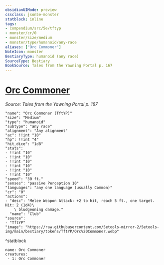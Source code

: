 ```yaml
---
obsidianUIMode: preview
cssclass: json5e-monster
statblock: inline
tags:
- compendium/src/5e/tftyp
- monster/cr/0
- monster/size/medium
- monster/type/humanoid/any-race
aliases: ["Orc Commoner"]
NoteIcon: monster
BestiaryType: humanoid (any race)
SourceType: Bestiary
BookSource: Tales from the Yawning Portal p. 167
---
```

# [Orc Commoner](2-Mechanics/CLI/bestiary/humanoid/orc-commoner-tftyp.md)
*Source: Tales from the Yawning Portal p. 167*  

```statblock
"name": "Orc Commoner (TftYP)"
"size": "Medium"
"type": "humanoid"
"subtype": "any race"
"alignment": "Any alignment"
"ac": !!int "10"
"hp": !!int "4"
"hit_dice": "1d8"
"stats":
- !!int "10"
- !!int "10"
- !!int "10"
- !!int "10"
- !!int "10"
- !!int "10"
"speed": "30 ft."
"senses": "passive Perception 10"
"languages": "any one language (usually Common)"
"cr": "0"
"actions":
- "desc": "Melee Weapon Attack: +2 to hit, reach 5 ft., one target. Hit: 2 (1d4)\
    \ bludgeoning damage."
  "name": "Club"
"source":
- "TftYP"
"image": "https://raw.githubusercontent.com/5etools-mirror-2/5etools-img/main/bestiary/tokens/TftYP/Orc%20Commoner.webp"
```
^statblock

```encounter-table
name: Orc Commoner
creatures:
 - 1: Orc Commoner
```